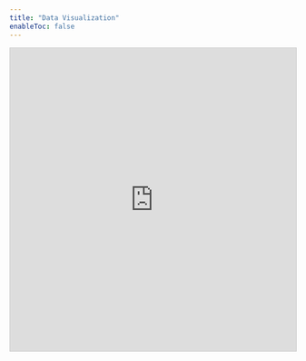 ```yaml
---
title: "Data Visualization"
enableToc: false
---
```

<iframe class="airtable-embed" src="https://airtable.com/embed/shr57AHD4NJ0qOWAO?backgroundColor=blue&viewControls=on" frameborder="0" onmousewheel="" width="100%" height="533" style="background: transparent; border: 1px solid #ccc;"></iframe>